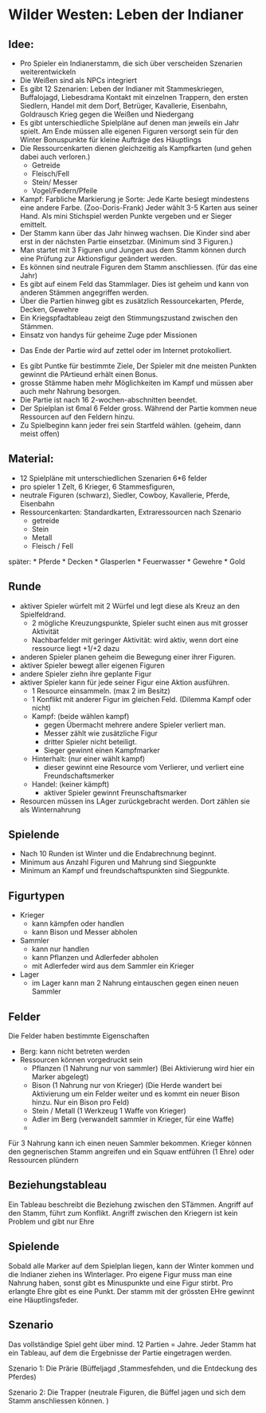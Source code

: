 # Wilder Westen: Leben der Indianer

## Idee:
* Pro Spieler ein Indianerstamm, die sich über verscheiden Szenarien weiterentwickeln
* Die Weißen sind als NPCs integriert
* Es gibt 12 Szenarien: 
    Leben der Indianer mit Stammeskriegen, Buffalojagd, Liebesdrama
    Kontakt mit einzelnen Trappern, den ersten Siedlern, Handel mit dem Dorf, Betrüger, Kavallerie, Eisenbahn, Goldrausch
    Krieg gegen die Weißen und Niedergang
* Es gibt unterschiedliche Spielpläne auf denen man jeweils ein Jahr spielt.
   Am Ende müssen alle eigenen Figuren versorgt sein für den Winter
   Bonuspunkte für kleine Aufträge des Häuptlings
* Die Ressourcenkarten dienen gleichzeitig als Kampfkarten (und gehen dabei auch verloren.)
    * Getreide
    * Fleisch/Fell
    * Stein/ Messer
    * Vogel/Federn/Pfeile
* Kampf: Farbliche Markierung je Sorte: Jede Karte besiegt mindestens eine andere Farbe. (Zoo-Doris-Frank) Jeder wählt 3-5 Karten aus seiner Hand. Als mini Stichspiel werden Punkte vergeben und er Sieger emittelt.
* Der Stamm kann über das Jahr hinweg wachsen. Die Kinder sind aber erst in der nächsten Partie einsetzbar. (Minimum sind 3 Figuren.)
* Man startet mit 3 Figuren und Jungen aus dem Stamm können durch eine Prüfung zur Aktionsfigur geändert werden.
* Es können sind neutrale Figuren dem Stamm anschliessen. (für das eine Jahr)
* Es gibt auf einem Feld das Stammlager. Dies ist geheim und kann von anderen Stämmen angegriffen werden.
* Über die Partien hinweg gibt es zusätzlich Ressourcekarten, Pferde, Decken, Gewehre
* Ein Kriegspfadtableau zeigt den Stimmungszustand zwischen den Stämmen.
* Einsatz von handys für geheime Zuge pder Missionen
+ Das Ende der Partie wird auf zettel oder im Internet protokolliert.
* Es gibt Puntke für bestimmte Ziele, Der Spieler mit dne meisten Punkten gewinnt die PArtieund erhält einen Bonus.
* grosse Stämme haben mehr Möglichkeiten im Kampf und müssen aber auch mehr Nahrung besorgen.
* Die Partie ist nach 16 2-wochen-abschnitten beendet.
* Der Spielplan ist 6mal 6 Felder gross. Während der Partie kommen neue Ressourcen auf den Feldern hinzu.
* Zu Spielbeginn kann jeder frei sein Startfeld wählen. (geheim, dann meist offen)

## Material:

* 12 Spielpläne mit unterschiedlichen Szenarien 6*6 felder
* pro spieler 1 Zelt, 6 Krieger, 6 Stammesfiguren, 
* neutrale Figuren (schwarz), Siedler, Cowboy, Kavallerie, Pferde, Eisenbahn
* Ressourcenkarten: Standardkarten, Extraressourcen nach Szenario
    * getreide
    * Stein
    * Metall
    * Fleisch / Fell 

später:
    * Pferde
    * Decken
    * Glasperlen
    * Feuerwasser
    * Gewehre
    * Gold

## Runde
* aktiver Spieler würfelt mit 2 Würfel und legt diese als Kreuz an den Spielfeldrand.
    * 2 mögliche Kreuzungspunkte, Spieler sucht einen aus mit grosser Aktivität 
    * Nachbarfelder mit geringer Aktivität: wird aktiv, wenn dort eine ressource liegt +1/+2 dazu
* anderen Spieler planen geheim die Bewegung einer ihrer Figuren.
* aktiver Spieler bewegt aller eigenen Figuren
* andere Spieler ziehn ihre geplante Figur
* aktiver Spieler kann für jede seiner Figur eine Aktion ausführen.
    * 1 Resource einsammeln. (max 2 im Besitz)
    * 1 Konflikt mit anderer Figur im gleichen Feld. (Dilemma Kampf oder nicht)
    * Kampf: (beide wählen kampf)
        * gegen Übermacht mehrere andere Spieler verliert man.
        * Messer zählt wie zusätzliche Figur
        * dritter Spieler nicht beteiligt.
        * Sieger gewinnt einen Kampfmarker
    * Hinterhalt: (nur einer wählt kampf)
        * dieser gewinnt eine Resource vom Verlierer, und verliert eine Freundschaftsmerker 
    * Handel: (keiner kämpft)
        * aktiver Spieler gewinnt Freunschaftsmarker
* Resourcen müssen ins LAger zurückgebracht werden. Dort zählen sie als Winternahrung

## Spielende
* Nach 10 Runden ist Winter und die Endabrechnung beginnt.
* Minimum aus Anzahl Figuren und Mahrung sind Siegpunkte
* Minimum an Kampf und freundschaftspunkten sind Siegpunkte.

## Figurtypen

* Krieger 
    * kann kämpfen oder handlen
    * kann Bison und Messer abholen
* Sammler 
    * kann nur handlen
    * kann Pflanzen und Adlerfeder abholen
    * mit Adlerfeder wird aus dem Sammler ein Krieger
* Lager
    * im Lager kann man 2 Nahrung eintauschen gegen einen neuen Sammler

## Felder
Die Felder haben bestimmte Eigenschaften
* Berg: kann nicht betreten werden
* Ressourcen können vorgedruckt sein
    * Pflanzen (1 Nahrung nur von sammler) (Bei Aktivierung wird hier ein Marker abgelegt)
    * Bison (1 Nahrung nur von Krieger) (Die Herde wandert bei Aktivierung um ein Felder weiter und es kommt ein neuer Bison hinzu. Nur ein Bison pro Feld)
    * Stein / Metall (1 Werkzeug 1 Waffe von Krieger)
    * Adler im Berg (verwandelt sammler in Krieger, für eine Waffe)
    * 
 Für 3 Nahrung kann ich einen neuen Sammler bekommen.
 Krieger können den gegnerischen Stamm angreifen und ein Squaw entführen (1 Ehre) oder Ressourcen plündern

 ## Beziehungstableau
Ein Tableau beschreibt die Beziehung zwischen den STämmen.
Angriff auf den Stamm, führt zum Konflikt.
Angriff zwischen den Kriegern ist kein Problem und gibt nur Ehre



## Spielende
Sobald alle Marker auf dem Spielplan liegen, kann der Winter kommen und die Indianer ziehen ins WInterlager.
Pro eigene Figur muss man eine Nahrung haben, sonst gibt es Minuspunkte und eine Figur stirbt.
Pro erlangte Ehre gibt es eine Punkt. Der stamm mit der grössten EHre gewinnt eine Häuptlingsfeder. 


## Szenario
Das vollständige Spiel geht über mind. 12 Partien = Jahre. 
Jeder Stamm hat ein Tableau, auf dem die Ergebnisse der Partie eingetragen werden.

Szenario 1: Die Prärie 
(Büffeljagd ,Stammesfehden, und die Entdeckung des Pferdes)

Szenario 2: Die Trapper
(neutrale Figuren, die Büffel jagen und sich dem Stamm anschliessen können. )

